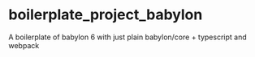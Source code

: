 # boilerplate_project_babylon
A boilerplate of babylon 6 with just plain babylon/core +  typescript and webpack
